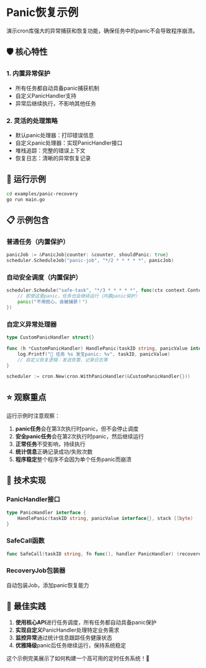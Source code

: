 # Panic恢复示例

演示cron库强大的异常捕获和恢复功能，确保任务中的panic不会导致程序崩溃。

## 🛡️ 核心特性

### 1. **内置异常保护**
- 所有任务都自动具备panic捕获机制
- 自定义PanicHandler支持  
- 异常后继续执行，不影响其他任务

### 2. **灵活的处理策略**
- 默认panic处理器：打印错误信息
- 自定义panic处理器：实现PanicHandler接口
- 堆栈追踪：完整的错误上下文
- 恢复日志：清晰的异常恢复记录

## 🚀 运行示例

```bash
cd examples/panic-recovery
go run main.go
```

## 📋 示例包含

### 普通任务（内置保护）
```go
panicJob := &PanicJob{counter: &counter, shouldPanic: true}
scheduler.ScheduleJob("panic-job", "*/2 * * * * *", panicJob)
```

### 自动安全调度（内置保护）
```go
scheduler.Schedule("safe-task", "*/3 * * * * *", func(ctx context.Context) {
    // 即使这里panic，任务也会继续运行（内置panic保护）
    panic("不用担心，会被捕获！")
})
```

### 自定义异常处理器
```go
type CustomPanicHandler struct{}

func (h *CustomPanicHandler) HandlePanic(taskID string, panicValue interface{}, stack []byte) {
    log.Printf("🚨 任务 %s 发生panic: %v", taskID, panicValue)
    // 自定义恢复逻辑：发送告警、记录日志等
}

scheduler := cron.New(cron.WithPanicHandler(&CustomPanicHandler{}))
```

## ⭐ 观察重点

运行示例时注意观察：

1. **panic任务**会在第3次执行时panic，但不会停止调度
2. **安全panic任务**会在第2次执行时panic，然后继续运行  
3. **正常任务**不受影响，持续执行
4. **统计信息**正确记录成功/失败次数
5. **程序稳定**整个程序不会因为单个任务panic而崩溃

## 🔧 技术实现

### PanicHandler接口
```go
type PanicHandler interface {
    HandlePanic(taskID string, panicValue interface{}, stack []byte)
}
```

### SafeCall函数
```go
func SafeCall(taskID string, fn func(), handler PanicHandler) (recovered bool)
```

### RecoveryJob包装器
自动包装Job，添加panic恢复能力

## 🎯 最佳实践

1. **使用核心API**进行任务调度，所有任务都自动具备panic保护
2. **实现自定义**PanicHandler处理特定业务需求
3. **监控异常**通过统计信息跟踪任务健康状态
4. **优雅降级**panic后任务继续运行，保持系统稳定

这个示例完美展示了如何构建一个高可用的定时任务系统！🎉